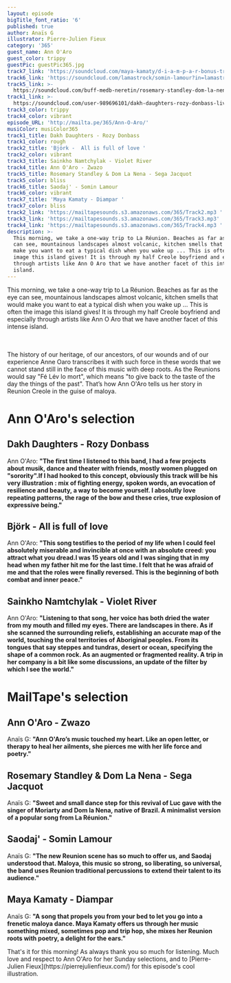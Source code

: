 ```yaml
---
layout: episode
bigTitle_font_ratio: '6'
published: true
author: Anaïs G
illustrator: Pierre-Julien Fieux
category: '365'
guest_name: Ann O'Aro
guest_color: trippy
guestPic: guestPic365.jpg
track7_link: 'https://soundcloud.com/maya-kamaty/d-i-a-m-p-a-r-bonus-track'
track6_link: 'https://soundcloud.com/lamastrock/somin-lamour?in=lamastrock/sets/saodaj'
track5_link: >-
  https://soundcloud.com/buff-medb-neretin/rosemary-standley-dom-la-nena-sega-jacquot
track1_link: >-
  https://soundcloud.com/user-989696101/dakh-daughters-rozy-donbass-live-acoustic
track3_color: trippy
track4_color: vibrant
episode_URL: 'http://mailta.pe/365/Ann-O-Aro/'
musiColor: musiColor365
track1_title: Dakh Daughters - Rozy Donbass
track1_color: rough
track2_title: 'Björk -  All is full of love '
track2_color: vibrant
track3_title: Sainkho Namtchylak - Violet River
track4_title: Ann O'Aro - Zwazo
track5_title: Rosemary Standley & Dom La Nena - Sega Jacquot
track5_color: bliss
track6_title: Saodaj' - Somin Lamour
track6_color: vibrant
track7_title: 'Maya Kamaty - Diampar '
track7_color: bliss
track2_link: 'https://mailtapesounds.s3.amazonaws.com/365/Track2.mp3 '
track3_link: 'https://mailtapesounds.s3.amazonaws.com/365/Track3.mp3'
track4_link: 'https://mailtapesounds.s3.amazonaws.com/365/Track4.mp3 '
description: >-
  This morning, we take a one-way trip to La Réunion. Beaches as far as the eye
  can see, mountainous landscapes almost volcanic, kitchen smells that would
  make you want to eat a typical dish when you wake up ... This is often the
  image this island gives! It is through my half Creole boyfriend and especially
  through artists like Ann O Aro that we have another facet of this intense
  island.
---
```


 
<p id="introduction">This morning, we take a one-way trip to La Réunion. Beaches as far as the eye can see, mountainous landscapes almost volcanic, kitchen smells that would make you want to eat a typical dish when you wake up ... This is often the image this island gives! It is through my half Creole boyfriend and especially through artists like Ann O Aro that we have another facet of this intense island.
  
<br><br>
The history of our heritage, of our ancestors, of our wounds and of our experience Anne Oaro transcribes it with such force in these words that we cannot stand still in the face of this music with deep roots. As the Reunions would say "Fé Lév lo mort", which means "to give back to the taste of the day the things of the past". That’s how Ann O'Aro tells us her story in Reunion Creole in the guise of maloya.
</p>



# Ann O'Aro's selection


## Dakh Daughters  -  Rozy Donbass
Ann O'Aro: **"**The first time I listened to this band, I had a few projects about musik, dance and theater with friends, mostly women plugged on "sorority".If I had hooked to this concept, obviously this track will be his very illustration : mix of fighting energy, spoken words, an evocation of resilience and beauty, a way to become yourself. I absolutly love repeating patterns, the rage of the bow and these cries, true explosion of expressive being.**"**

## Björk - All is full of love
Ann O'Aro: **"**This song testifies to the period of my life when I could feel absolutely miserable and invincible at once with an absolute creed: you attract what you dread.I was 15 years old and I was singing that in my head when my father hit me for the last time. I felt that he was afraid of me and that the roles were finally reversed. This is the beginning of both combat and inner peace.**"**

## Sainkho Namtchylak - Violet River
Ann O'Aro: **"**Listening to that song, her voice has both dried the water from my mouth and filled my eyes. There are landscapes in there. As if she scanned the surrounding reliefs, establishing an accurate map of the world, touching the oral territories of Aboriginal peoples. From its tongues that say steppes and tundras, desert or ocean, specifying the shape of a common rock. As an augmented or fragmented reality. A trip in her company is a bit like some discussions, an update of the filter by which I see the world.**"**


# MailTape's selection


## Ann O'Aro - Zwazo
Anaïs G: **"**Ann O'Aro’s music touched my heart. Like an open letter, or therapy to heal her ailments, she pierces me with her life force and poetry.**"**

## Rosemary Standley & Dom La Nena - Sega Jacquot
Anaïs G: **"**Sweet and small dance step for this revival of Luc gave with the singer of Moriarty and Dom la Nena, native of Brazil. A minimalist version of a popular song from La Réunion.**"**

## Saodaj' - Somin Lamour
Anaïs G: **"**The new Reunion scene has so much to offer us, and Saodaj understood that. Maloya, this music so strong, so liberating, so universal, the band uses Reunion traditional percussions to extend their talent to its audience.**"**

## Maya Kamaty - Diampar
Anaïs G: **"**A song that propels you from your bed to let you go into a frenetic maloya dance. Maya Kamaty offers us through her music something mixed, sometimes pop and trip hop, she mixes her Reunion roots with poetry, a delight for the ears.**"**



<p id="outroduction">That's it for this morning! As always thank you so much for listening. Much love and respect to Ann O'Aro for her Sunday selections, and to [Pierre-Julien Fieux](https://pierrejulienfieux.com/) for this episode's cool illustration. </p>
